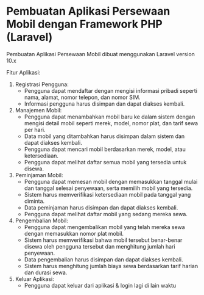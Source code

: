 # Pembuatan Aplikasi Persewaan Mobil dengan Framework PHP (Laravel)
Pembuatan Aplikasi Persewaan Mobil dibuat menggunakan Laravel version 10.x

Fitur Aplikasi:
1. Registrasi Pengguna:
   - Pengguna dapat mendaftar dengan mengisi informasi pribadi seperti nama, alamat, nomor telepon, dan nomor SIM.
   - Informasi pengguna harus disimpan dan dapat diakses kembali.
3. Manajemen Mobil:
   - Pengguna dapat menambahkan mobil baru ke dalam sistem dengan mengisi detail mobil seperti merek, model, nomor plat, dan tarif sewa per hari.
   - Data mobil yang ditambahkan harus disimpan dalam sistem dan dapat diakses kembali.
   - Pengguna dapat mencari mobil berdasarkan merek, model, atau ketersediaan.
   - Pengguna dapat melihat daftar semua mobil yang tersedia untuk disewa.
4. Peminjaman Mobil:
   - Pengguna dapat memesan mobil dengan memasukkan tanggal mulai dan tanggal selesai penyewaan, serta memilih mobil yang tersedia.
   - Sistem harus memverifikasi ketersediaan mobil pada tanggal yang diminta.
   - Data peminjaman harus disimpan dan dapat diakses kembali.
   - Pengguna dapat melihat daftar mobil yang sedang mereka sewa.
5. Pengembalian Mobil:
   - Pengguna dapat mengembalikan mobil yang telah mereka sewa dengan memasukkan nomor plat mobil.
   - Sistem harus memverifikasi bahwa mobil tersebut benar-benar disewa oleh pengguna tersebut dan menghitung jumlah hari penyewaan.
   - Data pengembalian harus disimpan dan dapat diakses kembali.
   - Sistem harus menghitung jumlah biaya sewa berdasarkan tarif harian dan durasi sewa.
6. Keluar Aplikasi:
   - Pengguna dapat keluar dari aplikasi & login lagi di lain waktu
